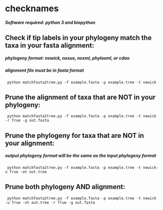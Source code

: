 # checknames
##### Software required: python 3 and biopython

## Check if tip labels in your phylogeny match the taxa in your fasta alignment:
##### phylogeny format: newick, nexus, nexml, phyloxml, or cdao
##### alignment file must be in fasta format

<pre><code> python matchfasta2tree.py -f example.fasta -p example.tree -t newick </code></pre>

## Prune the alignment of taxa that are **NOT** in your phylogeny:

<pre><code> python matchfasta2tree.py -f example.fasta -p example.tree -t newick -r True -g out.fasta  </code></pre>

## Prune the phylogeny for taxa that are **NOT** in your alignment:
##### output phylogeny format will be the same as the input phylogeny format

<pre><code> python matchfasta2tree.py -f example.fasta -p example.tree -t newick-u True -ot out.tree  </code></pre>

## Prune both phylogeny **AND** alignment:

<pre><code> python matchfasta2tree.py -f example.fasta -p example.tree -t newick -u True -ot out.tree -r True -g out.fasta  </code></pre>


